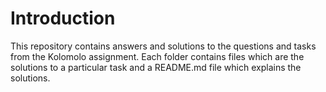 # Introduction

This repository contains answers and solutions to the questions and tasks from the Kolomolo assignment.
Each folder contains files which are the solutions to a particular task and a README.md file which explains the solutions.


